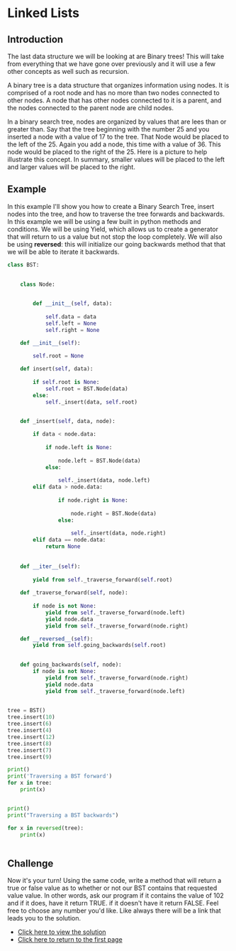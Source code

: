 # Linked Lists

## Introduction
The last data structure we will be looking at are Binary trees! This will take from everything that we have gone over previously and it will use a few other concepts as well such as recursion. 

A binary tree is a data structure that organizes information using nodes. It is comprised of a root node and has no more than two nodes connected to other nodes. A node that has other nodes connected to it is a parent, and the nodes connected to the parent node are child nodes. 

In a binary search tree, nodes are organized by values that are lees than or greater than. Say that the tree beginning with the number 25 and you inserted a node with a value of 17 to the tree. That Node would be placed to the left of the 25. Again you add a node, this time with a value of 36. This node would  be placed to the right of the 25. Here is a picture to help illustrate this concept. In summary, smaller values will be placed to the left and larger values will be placed to the right.



## Example
In this example I'll show you how to create a Binary Search Tree, insert nodes into the tree, and how to traverse the tree forwards and backwards. In this example we will be using a few built in python methods and conditions. We will be using Yield, which allows us to create a generator that will return to us a value but not stop the loop completely. We will also be using __reversed__: this will initialize our going backwards method that that we will be able to iterate it backwards. 

```python
class BST:
    

    class Node:
        

        def __init__(self, data):
    
            self.data = data
            self.left = None
            self.right = None

    def __init__(self):
        
        self.root = None

    def insert(self, data):
        
        if self.root is None:
            self.root = BST.Node(data)
        else:
            self._insert(data, self.root)  


    def _insert(self, data, node):
             
        if data < node.data:
         
            if node.left is None:
                
                node.left = BST.Node(data)
            else:
                
                self._insert(data, node.left)
        elif data > node.data:
      
                if node.right is None:
               
                    node.right = BST.Node(data)
                else:
                
                    self._insert(data, node.right)
        elif data == node.data:
            return None
    
  
    def __iter__(self):
      
        yield from self._traverse_forward(self.root)  
        
    def _traverse_forward(self, node):
       
        if node is not None:
            yield from self._traverse_forward(node.left)
            yield node.data
            yield from self._traverse_forward(node.right)

    def __reversed__(self):
        yield from self.going_backwards(self.root)
            

    def going_backwards(self, node):
        if node is not None:
            yield from self._traverse_forward(node.right)
            yield node.data
            yield from self._traverse_forward(node.left)

  
tree = BST()
tree.insert(10)
tree.insert(6)
tree.insert(4)
tree.insert(12)
tree.insert(8)
tree.insert(7)
tree.insert(9)

print()
print('Traversing a BST forward')
for x in tree:
    print(x)


print()
print("Traversing a BST backwards")

for x in reversed(tree):
    print(x)
    
```

## Challenge

Now it's your turn! Using the same code, write a method that will return a true or false value as to whether or not our BST contains that requested value value. In other words, ask our program if it contains the value of 102 and if it does, have it return TRUE. if it doesn't have it return FALSE. Feel free to choose any number you'd like. Like always there will be a link that leads you to the solution.

- [Click here to view the solution](trees_challenge.md)
- [Click here to return to the first page](README.md)